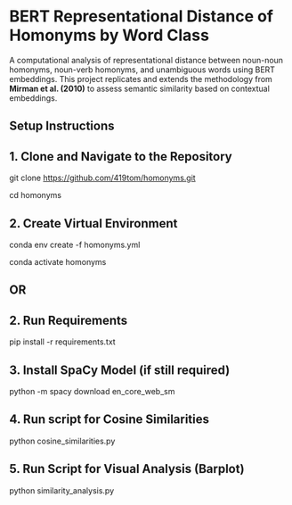 # BERT Representational Distance of Homonyms by Word Class

A computational analysis of representational distance between noun-noun homonyms, noun-verb homonyms, and unambiguous words using BERT embeddings. 
This project replicates and extends the methodology from **Mirman et al. (2010)** to assess semantic similarity based on contextual embeddings. 

## Setup Instructions

## 1. Clone and Navigate to the Repository

git clone https://github.com/419tom/homonyms.git 

cd homonyms 

## 2. Create Virtual Environment
conda env create -f homonyms.yml 

conda activate homonyms 

## OR

## 2. Run Requirements
pip install -r requirements.txt


## 3. Install SpaCy Model (if still required)
python -m spacy download en_core_web_sm

## 4. Run script for Cosine Similarities
python cosine_similarities.py

## 5. Run Script for Visual Analysis (Barplot)
python similarity_analysis.py







